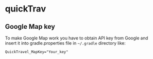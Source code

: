 # quickTrav

## Google Map key
To make Google Map work you have to obtain API key from Google and 
insert it into gradle.properties file in `~/.gradle` directory like:
```
QuickTravel_MapKey="Your_key"
```